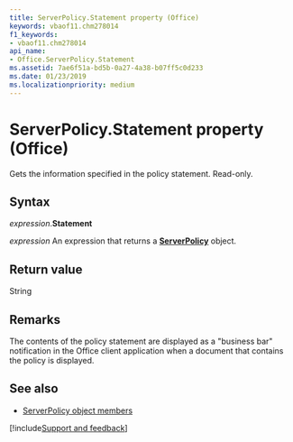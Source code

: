 ```yaml
---
title: ServerPolicy.Statement property (Office)
keywords: vbaof11.chm278014
f1_keywords:
- vbaof11.chm278014
api_name:
- Office.ServerPolicy.Statement
ms.assetid: 7ae6f51a-bd5b-0a27-4a38-b07ff5c0d233
ms.date: 01/23/2019
ms.localizationpriority: medium
---
```



# ServerPolicy.Statement property (Office)

Gets the information specified in the policy statement. Read-only.


## Syntax

_expression_.**Statement**

_expression_ An expression that returns a **[ServerPolicy](Office.ServerPolicy.md)** object.


## Return value

String


## Remarks

The contents of the policy statement are displayed as a "business bar" notification in the Office client application when a document that contains the policy is displayed.


## See also

- [ServerPolicy object members](overview/Library-Reference/serverpolicy-members-office.md)



[!include[Support and feedback](~/includes/feedback-boilerplate.md)]